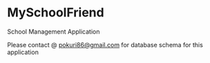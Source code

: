 # MySchoolFriend
School Management Application

Please contact @ pokuri86@gmail.com for database schema for this application
